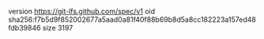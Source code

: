 version https://git-lfs.github.com/spec/v1
oid sha256:f7b5d9f852002677a5aad0a81f40f88b69b8d5a8cc182223a157ed48fdb39846
size 3197
